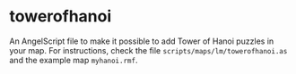 # towerofhanoi

An AngelScript file to make it possible to add Tower of Hanoi puzzles in your map.
For instructions, check the file `scripts/maps/lm/towerofhanoi.as` and the example map `myhanoi.rmf`.
